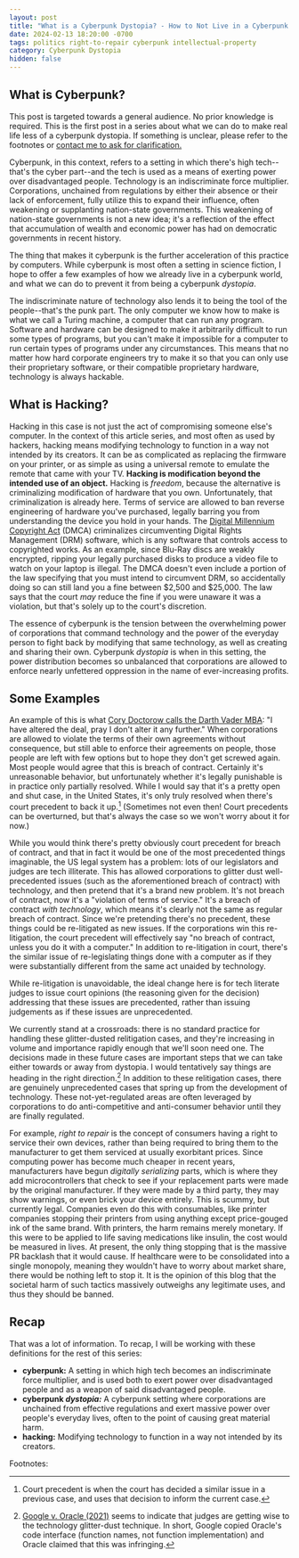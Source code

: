 ```yaml
---
layout: post
title: "What is a Cyberpunk Dystopia? - How to Not Live in a Cyberpunk Dystopia #00"
date: 2024-02-13 18:20:00 -0700
tags: politics right-to-repair cyberpunk intellectual-property 
category: Cyberpunk Dystopia
hidden: false
--- 
```


## What is Cyberpunk?

This post is targeted towards a general audience. No prior knowledge is required. This is the first post in a series about what we can do to make real life less of a cyberpunk dystopia. If something is unclear, please refer to the footnotes or [contact me to ask for clarification.](https://sudo-nano.github.io/about/)

Cyberpunk, in this context, refers to a setting in which there's high tech--that's the cyber part--and the tech is used as a means of exerting power over disadvantaged people. Technology is an indiscriminate force multiplier. Corporations, unchained from regulations by either their absence or their lack of enforcement, fully utilize this to expand their influence, often weakening or supplanting nation-state governments. This weakening of nation-state governments is not a new idea; it's a reflection of the effect that accumulation of wealth and economic power has had on democratic governments in recent history.

The thing that makes it cyberpunk is the further acceleration of this practice by computers. While cyberpunk is most often a setting in science fiction, I hope to offer a few examples of how we already live in a cyberpunk world, and what we can do to prevent it from  being a cyberpunk *dystopia*. 

The indiscriminate nature of technology also lends it to being the tool of the people--that's the punk part. The only computer we know how to make is what we call a Turing machine, a computer that can run any program. Software and hardware can be designed to make it arbitrarily difficult to run some types of programs, but you can't make it impossible for a computer to run certain types of programs under any circumstances. This means that no matter how hard corporate engineers try to make it so that you can only use their proprietary software, or their compatible proprietary hardware, technology is always hackable. 


## What is Hacking?

Hacking in this case is not just the act of compromising someone else's computer. In the context of this article series, and most often as used by hackers, hacking means modifying technology to function in a way not intended by its creators. It can be as complicated as replacing the firmware on your printer, or as simple as using a universal remote to emulate the remote that came with your TV. **Hacking is modification beyond the intended use of an object.** Hacking is *freedom*, because the alternative is criminalizing modification of hardware that you own. Unfortunately, that criminalization is already here. Terms of service are allowed to ban reverse engineering of hardware you've purchased, legally barring you from understanding the device you hold in your hands. The [Digital Millennium Copyright Act](https://en.wikipedia.org/wiki/Digital_Millennium_Copyright_Act) (DMCA) criminalizes circumventing Digital Rights Management (DRM) software, which is any software that controls access to copyrighted works. As an example, since Blu-Ray discs are weakly encrypted, ripping your legally purchased disks to produce a video file to watch on your laptop is illegal. The DMCA doesn't even include a portion of the law specifying that you must intend to circumvent DRM, so accidentally doing so can still land you a fine between $2,500 and $25,000. The law says that the court *may* reduce the fine if you were unaware it was a violation, but that's solely up to the court's discretion.

The essence of cyberpunk is the tension between the overwhelming power of corporations that command technology and the power of the everyday person to fight back by modifying that same technology, as well as creating and sharing their own. Cyberpunk *dystopia* is when in this setting, the power distribution becomes so unbalanced that corporations are allowed to enforce nearly unfettered oppression in the name of ever-increasing profits. 

## Some Examples

An example of this is what [Cory Doctorow calls the Darth Vader MBA](https://pluralistic.net/2023/08/03/there-is-no-cloud/): "I have altered the deal, pray I don't alter it any further." When corporations are allowed to violate the terms of their own agreements without consequence, but still able to enforce their agreements on people, those people are left with few options but to hope they don't get screwed again. Most people would agree that this is breach of contract. Certainly it's unreasonable behavior, but unfortunately whether it's legally punishable is in practice only partially resolved. While I would say that it's a pretty open and shut case, in the United States, it's only truly resolved when there's court precedent to back it up.[^1] (Sometimes not even then! Court precedents can be overturned, but that's always the case so we won't worry about it for now.) 

While you would think there's pretty obviously court precedent for breach of contract, and that in fact it would be one of the most precedented things imaginable, the US legal system has a problem: lots of our legislators and judges are tech illiterate. This has allowed corporations to glitter dust well-precedented issues (such as the aforementioned breach of contract) with technology, and then pretend that it's a brand new problem. It's not breach of contract, now it's a "violation of terms of service." It's a breach of contract *with technology*, which means it's clearly not the same as regular breach of contract. Since we're pretending there's no precedent, these things could be re-litigated as new issues. If the corporations win this re-litigation, the court precedent will effectively say "no breach of contract, unless you do it with a computer." In addition to re-litigation in court, there's the similar issue of re-legislating things done with a computer as if they were substantially different from the same act unaided by technology. 

While re-litigation is unavoidable, the ideal change here is for tech literate judges to issue court opinions (the reasoning given for the decision) addressing that these issues are precedented, rather than issuing judgements as if these issues are unprecedented. 

We currently stand at a crossroads: there is no standard practice for handling these glitter-dusted relitigation cases, and they're increasing in volume and importance rapidly enough that we'll soon need one. The decisions made in these future cases are important steps that we can take either towards or away from dystopia. I would tentatively say things are heading in the right direction.[^2] In addition to these relitigation cases, there are genuinely unprecedented cases that spring up from the development of technology. These not-yet-regulated areas are often leveraged by corporations to do anti-competitive and anti-consumer behavior until they are finally regulated. 

For example, *right to repair* is the concept of consumers having a right to service their own devices, rather than being required to bring them to the manufacturer to get them serviced at usually exorbitant prices. Since computing power has become much cheaper in recent years, manufacturers have begun *digitally serializing* parts, which is where they add microcontrollers that check to see if your replacement parts were made by the original manufacturer. If they were made by a third party, they may show warnings, or even brick your device entirely. This is scummy, but currently legal. Companies even do this with consumables, like printer companies stopping their printers from using anything except price-gouged ink of the same brand. With printers, the harm remains merely monetary. If this were to be applied to life saving medications like insulin, the cost would be measured in lives. At present, the only thing stopping that is the massive PR backlash that it would cause. If healthcare were to be consolidated into a single monopoly, meaning they wouldn't have to worry about market share, there would be nothing left to stop it. It is the opinion of this blog that the societal harm of such tactics massively outweighs any legitimate uses, and thus they should be banned.

## Recap

That was a lot of information. To recap, I will be working with these definitions for the rest of this series: 
- **cyberpunk:** A setting in which high tech becomes an indiscriminate force multiplier, and is used both to exert power over disadvantaged people and as a weapon of said disadvantaged people. 
- **cyberpunk *dystopia:*** A cyberpunk setting where corporations are unchained from effective regulations and exert massive power over people's everyday lives, often to the point of causing great material harm. 
- **hacking:** Modifying technology to function in a way not intended by its creators.




Footnotes:

[^1]: Court precedent is when the court has decided a similar issue in a previous case, and uses that decision to inform the current case. 
[^2]: [Google v. Oracle (2021)](https://en.wikipedia.org/wiki/Google_LLC_v._Oracle_America%2C_Inc.) seems to indicate that judges are getting wise to the technology glitter-dust technique. In short, Google copied Oracle's code interface (function names, not function implementation) and Oracle claimed that this was infringing. 
